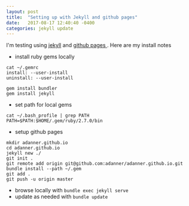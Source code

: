 ```yaml
---
layout: post
title:  "Setting up with Jekyll and github pages"
date:   2017-08-17 12:40:40 -0400
categories: jekyll update
---
```


I'm testing using [jekyll](https://jekyllrb.com/) and [github pages ](https://help.github.com/articles/creating-a-github-pages-site-with-the-jekyll-theme-chooser/). Here are my install notes



* install ruby gems locally
```
cat ~/.gemrc
install: --user-install
uninstall: --user-install
```
```
gem install bundler
gem install jekyll
```

* set path for local gems
```
cat ~/.bash_profile | grep PATH
PATH=$PATH:$HOME/.gem/ruby/2.7.0/bin
```

* setup github pages
```
mkdir adanner.github.io
cd adanner.github.io
jekyll new ./
git init .
git remote add origin git@github.com:adanner/adanner.github.io.git
bundle install --path ~/.gem
git add .
git push -u origin master
```

* browse locally with `bundle exec jekyll serve`
* update as needed with `bundle update`
